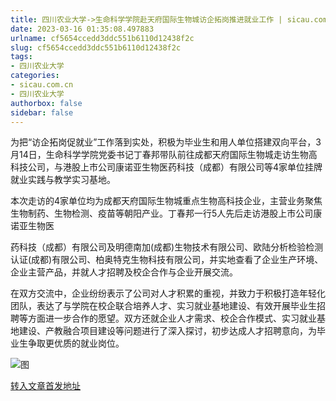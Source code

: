 ```yaml
---
title: 四川农业大学->生命科学学院赴天府国际生物城访企拓岗推进就业工作 | sicau.com.cn
date: 2023-03-16 01:35:08.497883
urlname: cf5654ccedd3ddc551b6110d12438f2c
slug: cf5654ccedd3ddc551b6110d12438f2c
tags: 
- 四川农业大学
categories:
- sicau.com.cn
- 四川农业大学
authorbox: false
sidebar: false
---
```

为把“访企拓岗促就业”工作落到实处，积极为毕业生和用人单位搭建双向平台，3月14日，生命科学学院党委书记丁春邦带队前往成都天府国际生物城走访生物高科技公司，与港股上市公司康诺亚生物医药科技（成都）有限公司等4家单位挂牌就业实践与教学实习基地。

本次走访的4家单位均为成都天府国际生物城重点生物高科技企业，主营业务聚焦生物制药、生物检测、疫苗等朝阳产业。丁春邦一行5人先后走访港股上市公司康诺亚生物医
<!--more-->
药科技（成都）有限公司及明德南加(成都)生物技术有限公司、欧陆分析检验检测认证(成都)有限公司、柏奥特克生物科技有限公司，并实地查看了企业生产环境、企业主营产品，并就人才招聘及校企合作与企业开展交流。

在双方交流中，企业纷纷表示了公司对人才积累的重视，并致力于积极打造年轻化团队，表达了与学院在校企联合培养人才、实习就业基地建设、有效开展毕业生招聘等方面进一步合作的愿望。双方还就企业人才需求、校企合作模式、实习就业基地建设、产教融合项目建设等问题进行了深入探讨，初步达成人才招聘意向，为毕业生争取更优质的就业岗位。

![图](https://news.sicau.edu.cn/__local/D/41/94/0922AF18546D94C4F97B33270D1_CCBAD7AD_76442.jpg)

[转入文章首发地址](https://news.sicau.edu.cn/info/1078/71405.htm)
